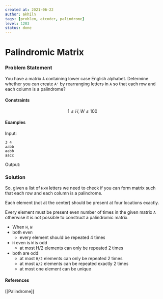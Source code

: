 ```yaml
---
created at: 2021-06-22
author: akhiln
tags: [problem, atcoder, palindrome]
level: 1203
status: done
---
```


# Palindromic Matrix
### Problem Statement
You have a matrix `A` containing lower case English alphabet. Determine whether you can create `A'` by rearranging letters in `A` so that each row and each column is a palindrome?

#### Constraints
$$ 1 \le H,W \le 100 $$

#### Examples
Input:
```
3 4
aabb
aabb
aacc
```
Output:



### Solution
So, given a list of `HxW` letters we need to check if you can form matrix such that each row and each column is a palindrome.

Each element (not at the center) should be present at four locations exactly.

Every element must be present even number of times in the given matrix `A` otherwise it is not possible to construct a palindromic matrix.

- When `H`, `W`
- both even
	- every element should be repeated 4 times
- `H` even is `W` is odd
	- at most H/2 elements can only be repeated 2 times
- both are odd
	- at most `H/2` elements can only be repeated 2 times
	- at most `W/2` elements can be repeated exactly 2 times
	- at most one element can be unique


#### References
[[Palindrome]]